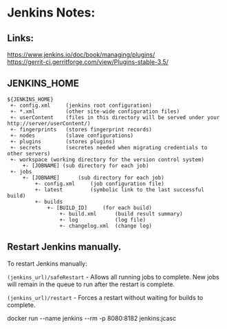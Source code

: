 # Jenkins Notes:

## Links:
https://www.jenkins.io/doc/book/managing/plugins/  
https://gerrit-ci.gerritforge.com/view/Plugins-stable-3.5/  


## JENKINS_HOME
```
${JENKINS_HOME}
 +- config.xml     (jenkins root configuration)
 +- *.xml          (other site-wide configuration files)
 +- userContent    (files in this directory will be served under your http://server/userContent/)
 +- fingerprints   (stores fingerprint records)
 +- nodes          (slave configurations)
 +- plugins        (stores plugins)
 +- secrets        (secretes needed when migrating credentials to other servers)
 +- workspace (working directory for the version control system)
     +- [JOBNAME] (sub directory for each job)
 +- jobs
     +- [JOBNAME]      (sub directory for each job)
         +- config.xml     (job configuration file)
         +- latest         (symbolic link to the last successful build)
         +- builds
             +- [BUILD_ID]     (for each build)
                 +- build.xml      (build result summary)
                 +- log            (log file)
                 +- changelog.xml  (change log)
```				 
				 

## Restart Jenkins manually.
To restart Jenkins manually:

`(jenkins_url)/safeRestart` - Allows all running jobs to complete. New jobs will remain in the queue to run after the restart is complete.

`(jenkins_url)/restart` - Forces a restart without waiting for builds to complete.



docker run --name jenkins --rm -p 8080:8182 jenkins:jcasc

